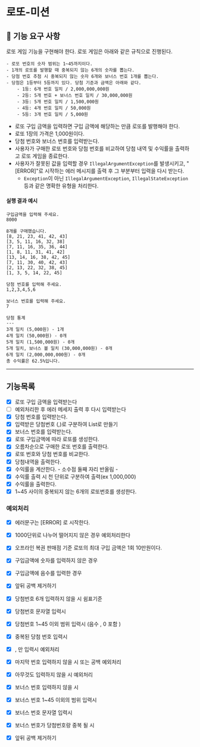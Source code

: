 # 로또-미션

## 🚀 기능 요구 사항

로또 게임 기능을 구현해야 한다. 로또 게임은 아래와 같은 규칙으로 진행된다.

```
- 로또 번호의 숫자 범위는 1~45까지이다.
- 1개의 로또를 발행할 때 중복되지 않는 6개의 숫자를 뽑는다.
- 당첨 번호 추첨 시 중복되지 않는 숫자 6개와 보너스 번호 1개를 뽑는다.
- 당첨은 1등부터 5등까지 있다. 당첨 기준과 금액은 아래와 같다.
    - 1등: 6개 번호 일치 / 2,000,000,000원
    - 2등: 5개 번호 + 보너스 번호 일치 / 30,000,000원
    - 3등: 5개 번호 일치 / 1,500,000원
    - 4등: 4개 번호 일치 / 50,000원
    - 5등: 3개 번호 일치 / 5,000원
```

- 로또 구입 금액을 입력하면 구입 금액에 해당하는 만큼 로또를 발행해야 한다.
- 로또 1장의 가격은 1,000원이다.
- 당첨 번호와 보너스 번호를 입력받는다.
- 사용자가 구매한 로또 번호와 당첨 번호를 비교하여 당첨 내역 및 수익률을 출력하고 로또 게임을 종료한다.
- 사용자가 잘못된 값을 입력할 경우 `IllegalArgumentException`를 발생시키고, "[ERROR]"로 시작하는 에러 메시지를 출력 후 그 부분부터 입력을 다시 받는다.
    - `Exception`이 아닌 `IllegalArgumentException`, `IllegalStateException` 등과 같은 명확한 유형을 처리한다.


#### 실행 결과 예시

```
구입금액을 입력해 주세요.
8000

8개를 구매했습니다.
[8, 21, 23, 41, 42, 43] 
[3, 5, 11, 16, 32, 38] 
[7, 11, 16, 35, 36, 44] 
[1, 8, 11, 31, 41, 42] 
[13, 14, 16, 38, 42, 45] 
[7, 11, 30, 40, 42, 43] 
[2, 13, 22, 32, 38, 45] 
[1, 3, 5, 14, 22, 45]

당첨 번호를 입력해 주세요.
1,2,3,4,5,6

보너스 번호를 입력해 주세요.
7

당첨 통계
---
3개 일치 (5,000원) - 1개
4개 일치 (50,000원) - 0개
5개 일치 (1,500,000원) - 0개
5개 일치, 보너스 볼 일치 (30,000,000원) - 0개
6개 일치 (2,000,000,000원) - 0개
총 수익률은 62.5%입니다.
```

---


## 기능목록
* [X] 로또 구입 금액을 입력받는다
* [ ] 예외처리한 후  에러 메세지 출력 후 다시 입력받는다
* [X] 당첨 번호를 입력받는다.
* [x] 입력받은 당첨번호 (,)로 구분하여 List로 만들기
* [X] 보너스 번호를 입력받는다.
* [x] 로또 구입금액에 따라 로또를 생성한다.
* [x] 오름차순으로 구매한 로또 번호를 출력한다.
* [x] 로또 번호와 당첨 번호를 비교한다.
* [x] 당첨내역을 출력한다.
* [x] 수익률을 계산한다. - 소수점 둘째 자리 반올림 - 
* [x] 수익률 출력 시 천 단위로 구분하여 출력(ex 1,000,000) 
* [x] 수익률을 출력한다. 
* [X] 1~45 사이의 중복되지 않는 6개의 로또번호를 생성한다.

### 예외처리
* [x] 에러문구는 [ERROR] 로 시작한다.

* [x] 1000단위로 나누어 떨어지지 않은 경우 예외처리한다
* [x] 오프라인 복권 판매점 기준 로또의 최대 구입 금액은 1회 10만원이다.
* [x] 구입금액에 숫자를 입력하지 않은 경우
* [x] 구입금액에 음수를 입력한 경우
* [X] 앞뒤 공백 제거하기

* [x] 당첨번호 6개 입력하지 않을 시 쉼표기준
* [x] 당첨번호 문자열 입력시
* [x] 당첨번호 1~45 이외 범위 입력시 (음수 , 0 포함 )
* [x] 중복된 당첨 번호 입력시
* [x] , 만 입력시 예외처리
* [x] 마지막 번호 입력하지 않을 시 또는 공백 예외처리
* [x] 아무것도 입력하지 않을 시 예외처리

* [x] 보너스 번호 입력하지 않을 시
* [x] 보너스 번호 1~45 이외의 범위 입력시
* [x] 보너스 번호 문자열 입력시
* [x] 보너스 번호가 당첨번호랑 중복 될 시
* [X] 앞뒤 공백 제거하기